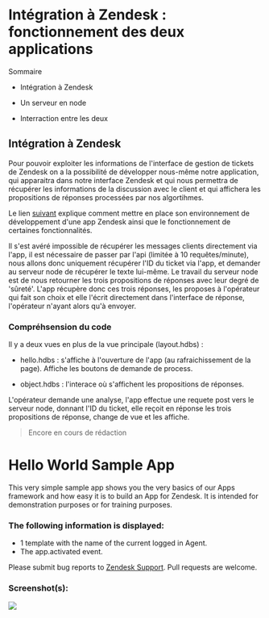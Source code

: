 # Intégration à Zendesk : fonctionnement des deux applications

Sommaire 

* Intégration à Zendesk

* Un serveur en node

* Interraction entre les deux


## Intégration à Zendesk

Pour pouvoir exploiter les informations de l'interface de gestion de tickets de Zendesk on a la possibilité de développer nous-même notre application, qui apparaitra dans notre interface Zendesk et qui nous permettra de récupérer les informations de la discussion avec le client et qui affichera les propositions de réponses processées par nos algortihmes.


Le lien [suivant](https://developer.zendesk.com/apps/docs/agent/introduction) explique comment mettre en place son environnement de développement d'une app Zendesk ainsi que le fonctionnement de certaines fonctionnalités.

Il s'est avéré impossible de récupérer les messages clients directement via l'app, il est nécessaire de passer par l'api (limitée à 10 requêtes/minute), nous allons donc uniquement récupérer l'ID du ticket via l'app, et demander au serveur node de récupérer le texte lui-même. Le travail du serveur node est de nous retourner les trois propositions de réponses avec leur degré de 'sûreté'. L'app récupère donc ces trois réponses, les proposes à l'opérateur qui fait son choix et elle l'écrit directement dans l'interface de réponse, l'opérateur n'ayant alors qu'à envoyer.

### Compréhsension du code

Il y a deux vues en plus de la vue principale (layout.hdbs) : 

* hello.hdbs : s'affiche à l'ouverture de l'app (au rafraichissement de la page). Affiche les boutons de demande de process.

* object.hdbs : l'interace où s'affichent les propositions de réponses.

L'opérateur demande une analyse, l'app effectue une requete post vers le serveur node, donnant l'ID du ticket, elle reçoit en réponse les trois propositions de réponse, change de vue et les affiche.

> Encore en cours de rédaction

# Hello World Sample App

This very simple sample app shows you the very basics of our Apps framework and how easy it is to build an App for Zendesk. It is intended for demonstration purposes or for training purposes.

### The following information is displayed:

* 1 template with the name of the current logged in Agent.
* The app.activated event.

Please submit bug reports to [Zendesk Support](https://support.zendesk.com/hc). Pull requests are welcome.

### Screenshot(s):

![](http://f.cl.ly/items/1Z3q3a1n0N1f2o2p2k0U/Screen%20Shot%202014-03-25%20at%206.09.52%20PM.png)
